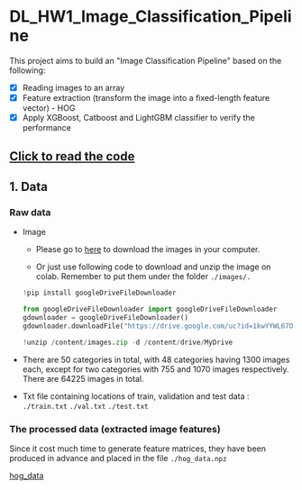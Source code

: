# DL_HW1_Image_Classification_Pipeline
This project aims to build an "Image Classification Pipeline" based on the following:

- [x] Reading images to an array
- [x] Feature extraction (transform the image into a fixed-length feature vector) - HOG
- [x] Apply XGBoost, Catboost and LightGBM classifier to verify the performance

[Click to read the code](https://github.com/podo47/DL_HW1_Image_Classification_Pipeline/blob/4a5784f62a7516388984875a0518e0378584dedd/DL__hw1.ipynb)
--------------

## 1. Data
### Raw data
* Image 

  * Please go to [here](https://drive.google.com/uc?id=1kwYYWL67O0Dcbx3dvZIfbGg9NiHdyisr&export=download) to download the images in your computer.

  * Or just use following code to download and unzip the image on colab. Remember to put them under the folder ```./images/.```

  ``` python
  !pip install googleDriveFileDownloader 
  ```
  ``` python
  from googleDriveFileDownloader import googleDriveFileDownloader
  gdownloader = googleDriveFileDownloader()
  gdownloader.downloadFile("https://drive.google.com/uc?id=1kwYYWL67O0Dcbx3dvZIfbGg9NiHdyisr&export=download") 
  ```
  ``` python
  !unzip /content/images.zip -d /content/drive/MyDrive
  ```
  
 * There are 50 categories in total, with 48 categories having 1300 images each, except for two categories with 755 and 1070 images respectively.      There are 64225 images in total.
 
* Txt file containing locations of train, validation and test data : ```./train.txt``` ```./val.txt``` ```./test.txt```

### The processed data (extracted image features)

Since it cost much time to generate feature matrices, they have been produced in advance and placed in the file ```./hog_data.npz```

[hog_data]()

